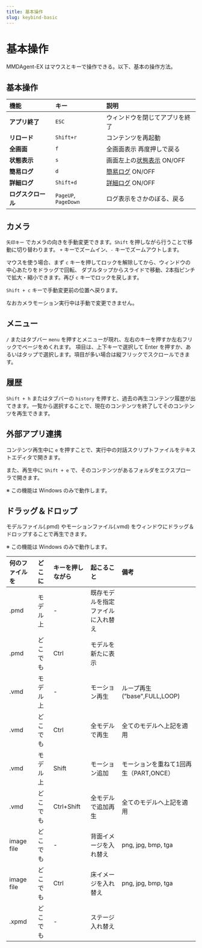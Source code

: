 ```yaml
---
title: 基本操作
slug: keybind-basic
---
```

# 基本操作

MMDAgent-EX はマウスとキーで操作できる。以下、基本の操作方法。

## 基本操作

|機能|キー|説明|
|:--|:--|:--|
|**アプリ終了** |`ESC`|ウィンドウを閉じてアプリを終了|
|**リロード** |`Shift+r` |コンテンツを再起動|
|**全画面** | `f` |全画面表示 再度押しで戻る|
|**状態表示** | `s` | 画面左上の[状態表示](../screen/#1-%e8%a1%a8%e7%a4%ba%e7%8a%b6%e6%85%8b) ON/OFF|
|**簡易ログ**| `d` | [簡易ログ](../log/#%e7%b0%a1%e6%98%93%e3%83%ad%e3%82%b0) ON/OFF|
|**詳細ログ**| `Shift+d` |[詳細ログ](../log/#%e8%a9%b3%e7%b4%b0%e3%83%ad%e3%82%b0) ON/OFF|
|**ログスクロール**|`PageUP`, `PageDown` |ログ表示をさかのぼる、戻る|

## カメラ

`矢印キー` でカメラの向きを手動変更できます。`Shift` を押しながら行うことで移動に切り替わります。
`+` キーでズームイン、`-` キーでズームアウトします。

マウスを使う場合、まず `c` キーを押してロックを解除してから、ウィンドウの中心あたりをドラッグで回転、
ダブルタップからスライドで移動、2本指ピンチで拡大・縮小できます。再び `c` キーでロックを戻します。

`Shift + c` キーで手動変更前の位置へ戻ります。

なおカメラモーション実行中は手動で変更できません。

## メニュー

`/` またはタブバー `menu` を押すとメニューが現れ、左右のキーを押すか左右フリックでページをめくれます。
項目は、上下キーで選択して Enter を押すか、あるいはタップで選択します。項目が多い場合は縦フリックでスクロールできます。

## 履歴

`Shift + h` またはタブバーの `history` を押すと、過去の再生コンテンツ履歴が出てきます。一覧から選択することで、現在のコンテンツを終了してそのコンテンツを再生できます。

## 外部アプリ連携

コンテンツ再生中に `e` を押すことで、実行中の対話スクリプトファイルをテキストエディタで開きます。

また、再生中に `Shift + e` で、そのコンテンツがあるフォルダをエクスプローラで開きます。

※ この機能は Windows のみで動作します。

## ドラッグ＆ドロップ

モデルファイル(.pmd) やモーションファイル(.vmd) をウィンドウにドラッグ＆ドロップすることで再生できます。

※ この機能は Windows のみで動作します。


|何のファイルを | どこに | キーを押しながら | 起こること | 備考|
|:--|:--|:--|:--|:--|
|.pmd|モデル上|-|既存モデルを指定ファイルに入れ替え||
|.pmd|どこでも|Ctrl|モデルを新たに表示||
|.vmd|モデル上|-|モーション再生| ループ再生 (”base",FULL,LOOP)|
|.vmd|どこでも|Ctrl|全モデルで再生| 全てのモデルへ上記を適用
|.vmd|モデル上|Shift|モーション追加|モーションを重ねて1回再生（PART,ONCE）
|.vmd|どこでも|Ctrl+Shift|全モデルで追加再生|全てのモデルへ上記を適用|
|image file|どこでも|-|背面イメージを入れ替え|png, jpg, bmp, tga|
|image file|どこでも|Ctrl|床イメージを入れ替え|png, jpg, bmp, tga|
|.xpmd|どこでも|-|ステージ入れ替え||


